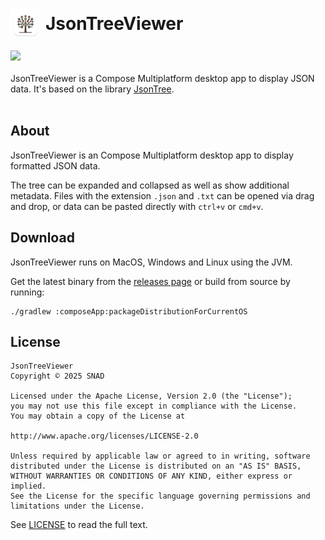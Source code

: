 <h1 style="display: flex; align-items: center;">
  <img src="composeApp/icon.png" height="48" style="margin-right: 8px;" alt="Icon">
  JsonTreeViewer
</h1>

![](https://img.shields.io/badge/Platform-MacOS|Windows|Linux-blue)
<br /><br />
JsonTreeViewer is a Compose Multiplatform desktop app to display JSON data. It's based on the library [JsonTree](https://github.com/snappdevelopment/JsonTree).
<br /><br />

## About

JsonTreeViewer is an Compose Multiplatform desktop app to display formatted JSON data.

The tree can be expanded and collapsed as well as show additional metadata.
Files with the extension `.json` and `.txt` can be opened via drag and drop, or data can be pasted directly with `ctrl+v` or `cmd+v`.

## Download

JsonTreeViewer runs on MacOS, Windows and Linux using the JVM.

Get the latest binary from the [releases page](https://github.com/snappdevelopment/JsonTreeViewer/releases) or build from source by running:
```
./gradlew :composeApp:packageDistributionForCurrentOS
```

## License

```
JsonTreeViewer
Copyright © 2025 SNAD

Licensed under the Apache License, Version 2.0 (the "License");
you may not use this file except in compliance with the License.
You may obtain a copy of the License at

http://www.apache.org/licenses/LICENSE-2.0

Unless required by applicable law or agreed to in writing, software
distributed under the License is distributed on an "AS IS" BASIS,
WITHOUT WARRANTIES OR CONDITIONS OF ANY KIND, either express or implied.
See the License for the specific language governing permissions and 
limitations under the License.
```
See [LICENSE](LICENSE.md) to read the full text.
